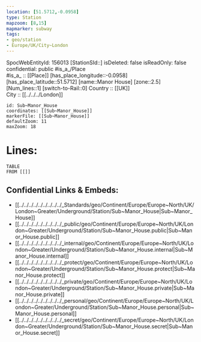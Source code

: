 ```yaml
---
location: [51.5712,-0.0958] 
type: Station 
mapzoom: [8,15] 
mapmarker: subway 
tags:
- geo/station
- Europe/UK/City~London
---
```

SpocWebEntityId: 156013
[StationSId::] 
isDeleted: false
isReadOnly: false
confidential: public
#is_a_/Place  
#is_a_ :: [[Place]] 
[has_place_longitude::-0.0958] 
[has_place_latitude::51.5712] 
[name::Manor House] 
[zone::2.5] 
[Num_lines::1] 
[switch-to-Rail::0] 
Country :: [[UK]]  
City :: [[../../../London]]  


```leaflet
id: Sub~Manor_House
coordinates: [[Sub~Manor_House]] 
markerFile: [[Sub~Manor_House]] 
defaultZoom: 11 
maxZoom: 18
```


# Lines: 
```dataview
TABLE 
FROM [[]] 
```

## Confidential Links & Embeds: 
- [[../../../../../../../../../_Standards/geo/Continent/Europe/Europe~North/UK/London~Greater/Underground/Station/Sub~Manor_House|Sub~Manor_House]] 
- [[../../../../../../../../../_public/geo/Continent/Europe/Europe~North/UK/London~Greater/Underground/Station/Sub~Manor_House.public|Sub~Manor_House.public]] 
- [[../../../../../../../../../_internal/geo/Continent/Europe/Europe~North/UK/London~Greater/Underground/Station/Sub~Manor_House.internal|Sub~Manor_House.internal]] 
- [[../../../../../../../../../_protect/geo/Continent/Europe/Europe~North/UK/London~Greater/Underground/Station/Sub~Manor_House.protect|Sub~Manor_House.protect]] 
- [[../../../../../../../../../_private/geo/Continent/Europe/Europe~North/UK/London~Greater/Underground/Station/Sub~Manor_House.private|Sub~Manor_House.private]] 
- [[../../../../../../../../../_personal/geo/Continent/Europe/Europe~North/UK/London~Greater/Underground/Station/Sub~Manor_House.personal|Sub~Manor_House.personal]] 
- [[../../../../../../../../../_secret/geo/Continent/Europe/Europe~North/UK/London~Greater/Underground/Station/Sub~Manor_House.secret|Sub~Manor_House.secret]] 
